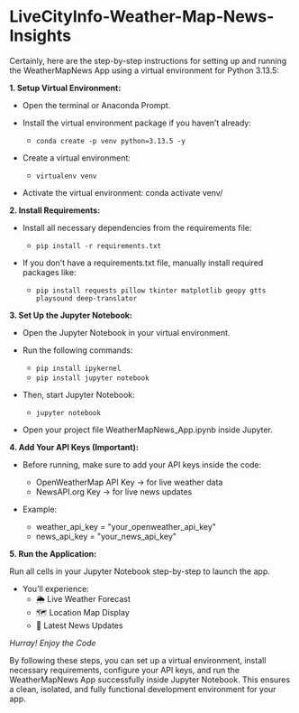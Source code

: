 # LiveCityInfo-Weather-Map-News-Insights
Certainly, here are the step-by-step instructions for setting up and running the WeatherMapNews App using a virtual environment for Python 3.13.5:

**1. Setup Virtual Environment:**
* Open the terminal or Anaconda Prompt.
* Install the virtual environment package if you haven’t already:
     - `conda create -p venv python=3.13.5 -y`

* Create a virtual environment:
     - `virtualenv venv`

* Activate the virtual environment: conda activate venv/

**2. Install Requirements:**

* Install all necessary dependencies from the requirements file:
    - `pip install -r requirements.txt`

* If you don’t have a requirements.txt file, manually install required packages like:
    - `pip install requests pillow tkinter matplotlib geopy gtts playsound deep-translator`

**3. Set Up the Jupyter Notebook:**

* Open the Jupyter Notebook in your virtual environment.
* Run the following commands:
   - `pip install ipykernel`
   - `pip install jupyter notebook`
     
* Then, start Jupyter Notebook:
   - `jupyter notebook`

* Open your project file WeatherMapNews_App.ipynb inside Jupyter.

**4. Add Your API Keys (Important):**

* Before running, make sure to add your API keys inside the code:
   - OpenWeatherMap API Key → for live weather data
   - NewsAPI.org Key → for live news updates

* Example:
   - weather_api_key = "your_openweather_api_key"
   - news_api_key = "your_news_api_key"

**5. Run the Application:**

Run all cells in your Jupyter Notebook step-by-step to launch the app.
* You’ll experience:
   - 🌦️ Live Weather Forecast
   - 🗺️ Location Map Display
   - 📰 Latest News Updates

*Hurray! Enjoy the Code*

By following these steps, you can set up a virtual environment, install necessary requirements, configure your API keys, and run the WeatherMapNews App successfully inside Jupyter Notebook.
This ensures a clean, isolated, and fully functional development environment for your app.
